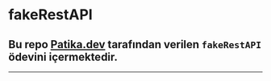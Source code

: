 # fakeRestAPI
## Bu repo [Patika.dev](https://www.patika.dev) tarafından verilen `fakeRestAPI` ödevini içermektedir.
---
